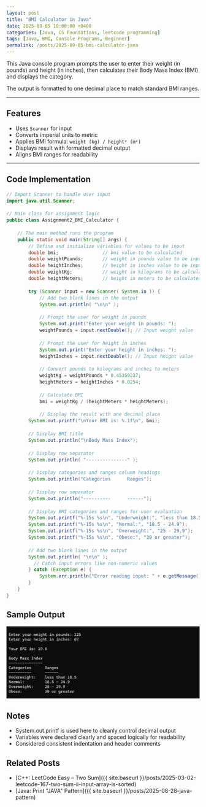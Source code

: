 ```yaml
---
layout: post
title: "BMI Calculator in Java"
date: 2025-09-05 10:00:00 +0400
categories: [Java, CS Foundations, leetcode programming]
tags: [Java, BMI, Console Programs, Beginner]
permalink: /posts/2025-09-05-bmi-calculator-java
---
```


This Java console program prompts the user to enter their weight (in pounds) and height (in inches), then calculates their Body Mass Index (BMI) and displays the category.

The output is formatted to one decimal place to match standard BMI ranges.

---

## Features

- Uses `Scanner` for input
- Converts imperial units to metric
- Applies BMI formula: `weight (kg) / height² (m²)`
- Displays result with formatted decimal output
- Aligns BMI ranges for readability

---

## Code Implementation

```java
// Import Scanner to handle user input
import java.util.Scanner;
 
// Main class for assignment logic
public class Assignment2_BMI_Calculator {

    // The main method runs the program
    public static void main(String[] args) {    
        // Define and initialize variables for values to be input
        double bmi;                // bmi value to be calculated
        double weightPounds;       // weight in pounds value to be input
        double heightInches;       // height in inches value to be input
        double weightKg;           // weight in kilograms to be calculated
        double heightMeters;       // height in meters to be calculated

        try (Scanner input = new Scanner( System.in )) {
            // Add two blank lines in the output
            System.out.println( "\n\n" );

            // Prompt the user for weight in pounds
            System.out.print("Enter your weight in pounds: ");
            weightPounds = input.nextDouble(); // Input weight value

            // Prompt the user for height in inches
            System.out.print("Enter your height in inches: ");
            heightInches = input.nextDouble(); // Input height value
            
            // Convert pounds to kilograms and inches to meters
            weightKg = weightPounds * 0.45359237;
            heightMeters = heightInches * 0.0254;

            // Calculate BMI
            bmi = weightKg / (heightMeters * heightMeters);

            // Display the result with one decimal place
        System.out.printf("\nYour BMI is: %.1f\n", bmi);

        // Display BMI title
        System.out.println("\nBody Mass Index");

        // Display row separator
        System.out.println( "---------------" );

        // Display categories and ranges column headings
        System.out.println("Categories      Ranges");

        // Display row separator
        System.out.println("----------      ------");
        
        // Display BMI categories and ranges for user evaluation
        System.out.printf("%-15s %s\n", "Underweight:", "less than 18.5");
        System.out.printf("%-15s %s\n", "Normal:", "18.5 - 24.9");
        System.out.printf("%-15s %s\n", "Overweight:", "25 - 29.9");
        System.out.printf("%-15s %s\n", "Obese:", "30 or greater");

        // Add two blank lines in the output
        System.out.println( "\n\n" );
          // Catch input errors like non-numeric values
        } catch (Exception e) {
            System.err.println("Error reading input: " + e.getMessage());
        }
    }
}
```

## Sample Output
![Console output showing Body Mass Index (BMI)](/assets/img/bmi-calculator.png)  

## Notes
- System.out.printf is used here to cleanly control decimal output
- Variables were declared clearly and spaced logically for readability
- Considered consistent indentation and header comments

## Related Posts
- [C++: LeetCode Easy – Two Sum]({{ site.baseurl }}/posts/2025-03-02-leetcode-167-two-sum-ii-input-array-is-sorted)
- [Java: Print "JAVA" Pattern]({{ site.baseurl }}/posts/2025-08-28-java-pattern)